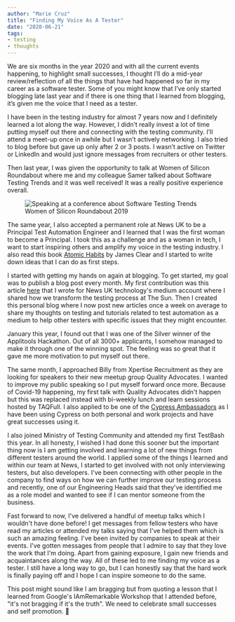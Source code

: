 ```yaml
---
author: "Marie Cruz"
title: "Finding My Voice As A Tester"
date: "2020-06-21"
tags:
- testing
- thoughts
---
```


We are six months in the year 2020 and with all the current events happening, to highlight small successes, I thought I’ll do a mid-year review/reflection of all the things that have had happened so far in my career as a software tester. Some of you might know that I’ve only started blogging late last year and if there is one thing that I learned from blogging, it’s given me the voice that I need as a tester.

I have been in the testing industry for almost 7 years now and I definitely learned a lot along the way. However, I didn’t really invest a lot of time putting myself out there and connecting with the testing community. I’ll attend a meet-up once in awhile but I wasn’t actively networking. I also tried to blog before but gave up only after 2 or 3 posts. I wasn’t active on Twitter or LinkedIn and would just ignore messages from recruiters or other testers.

Then last year, I was given the opportunity to talk at Women of Silicon Roundabout where me and my colleague Samer talked about Software Testing Trends and it was well received! It was a really positive experience overall. 

<figure>
  <img src="../../images/wosr.jpeg" alt="Speaking at a conference about Software Testing Trends">
  <figcaption>Women of Silicon Roundabout 2019</figcaption>
</figure>

The same year, I also accepted a permanent role at News UK to be a Principal Test Automation Engineer and I learned that I was the first woman to become a Principal. I took this as a challenge and as a woman in tech, I want to start inspiring others and amplify my voice in the testing industry. I also read this book [Atomic Habits](https://jamesclear.com/atomic-habits) by James Clear and I started to write down ideas that I can do as first steps. 

I started with getting my hands on again at blogging. To get started, my goal was to publish a blog post every month. My first contribution was this article [here](https://medium.com/news-uk-technology/improving-quality-at-the-sun-178fe8ffbad4) that I wrote for News UK technology's medium account where I shared how we transform the testing process at The Sun. Then I created this personal blog where I now post new articles once a week on average to share my thoughts on testing and tutorials related to test automation as a medium to help other testers with specific issues that they might encounter.

January this year, I found out that I was one of the Silver winner of the Applitools Hackathon. Out of all 3000+ applicants, I somehow managed to make it through one of the winning spot. The feeling was so great that it gave me more motivation to put myself out there.

The same month, I approached Billy from Xpertise Recruitment as they are looking for speakers to their new meetup group Quality Advocates. I wanted to improve my public speaking so I put myself forward once more. Because of Covid-19 happening, my first talk with Quality Advocates didn't happen but this was replaced instead with bi-weekly lunch and learn sessions hosted by TAQFull. I also applied to be one of the [Cypress Ambassadors](https://www.cypress.io/ambassadors/) as I have been using Cypress on both personal and work projects and have great successes using it. 

I also joined Ministry of Testing Community and attended my first TestBash this year. In all honesty, I wished I had done this sooner but the important thing now is I am getting involved and learning a lot of new things from different testers around the world. I applied some of the things I learned and within our team at News, I started to get involved with not only interviewing testers, but also developers. I've been connecting with other people in the company to find ways on how we can further improve our testing process and recently, one of our Engineering Heads said that they've identified me as a role model and wanted to see if I can mentor someone from the business.

Fast forward to now, I've delivered a handful of meetup talks which I wouldn't have done before! I get messages from fellow testers who have read my articles or attended my talks saying that I've helped them which is such an amazing feeling. I've been invited by companies to speak at their events. I've gotten messages from people that I admire to say that they love the work that I'm doing. Apart from gaining exposure, I gain new friends and acquaintances along the way. All of these led to me finding my voice as a tester. I still have a long way to go, but I can honestly say that the hard work is finally paying off and I hope I can inspire someone to do the same.

This post might sound like I am bragging but from quoting a lesson that I learned from Google's IAmRemarkable Workshop that I attended before, "it's not bragging if it's the truth". We need to celebrate small successes and self promotion. 🙂


